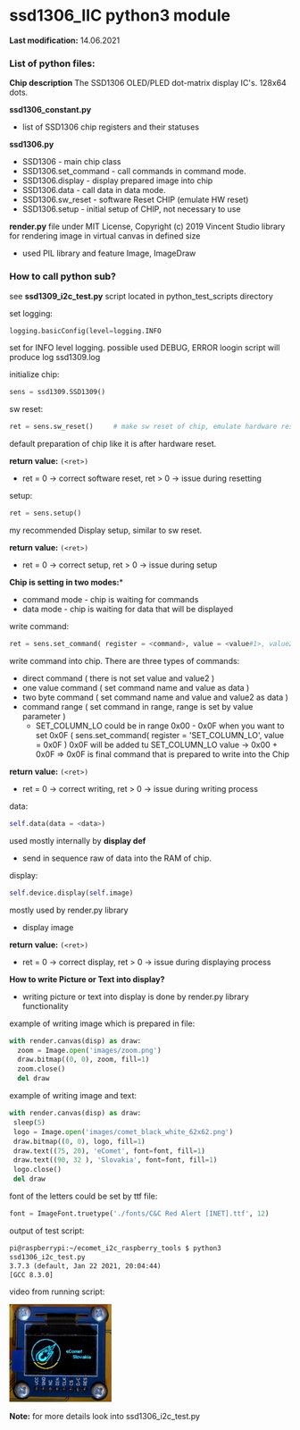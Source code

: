 # ssd1306_IIC python3 module

**Last modification:** 14.06.2021

### List of python files: ###

**Chip description**
The SSD1306 OLED/PLED dot-matrix display IC's. 128x64 dots.

**ssd1306_constant.py**

* list of SSD1306 chip registers and their statuses

**ssd1306.py**

* SSD1306 - main chip class
* SSD1306.set_command - call commands in command mode.
* SSD1306.display - display prepared image into chip
* SSD1306.data - call data in data mode.
* SSD1306.sw_reset - software Reset CHIP (emulate HW reset)
* SSD1306.setup - initial setup of CHIP, not necessary to use

**render.py**
file under MIT License, Copyright (c) 2019 Vincent Studio
library for rendering image in virtual canvas in defined size
* used PIL library and feature Image, ImageDraw

### How to call python sub? ###

see **ssd1309_i2c_test.py** script located in python_test_scripts directory

set logging:
```python
logging.basicConfig(level=logging.INFO
```
set for INFO level logging. possible used DEBUG, ERROR loogin
script will produce log ssd1309.log

initialize chip:
```python
sens = ssd1309.SSD1309()
```

sw reset:
```python
ret = sens.sw_reset()     # make sw reset of chip, emulate hardware reset of chip
```
default preparation of chip like it is after hardware reset.

**return value:** ```(<ret>)```
   *  ret = 0 -> correct software reset, ret > 0 -> issue during resetting

setup:
```python
ret = sens.setup()
```

my recommended Display setup, similar to sw reset.

**return value:** ```(<ret>)```
   *  ret = 0 -> correct setup, ret > 0 -> issue during setup


**Chip is setting in two modes:***
* command mode - chip is waiting for commands
* data mode - chip is waiting for data that will be displayed

write command:
```python 
ret = sens.set_command( register = <command>, value = <value#1>, value2 = <value#2>)
```
write command into chip.
There are three types of commands:
* direct command ( there is not set value and value2 )
* one value command ( set command name and value as data )
* two byte command ( set command name and value and value2 as data )
* command range ( set command in range, range is set by value parameter )
     * SET_COLUMN_LO could be in range 0x00 - 0x0F when you want to set 0x0F ( sens.set_command( register = 'SET_COLUMN_LO', value = 0x0F )
       0x0F will be added tu SET_COLUMN_LO value -> 0x00 + 0x0F => 0x0F is final command that is prepared to write into the Chip
       
**return value:** ```(<ret>)```
   *  ret = 0 -> correct writing, ret > 0 -> issue during writing process

data:
```python
self.data(data = <data>)
```

used mostly internally by **display def**
* send in sequence raw of data into the RAM of chip.

display:
```python
self.device.display(self.image)
```

mostly used by render.py library
* display image

**return value:** ```(<ret>)```
   *  ret = 0 -> correct display, ret > 0 -> issue during displaying process
  
  
 **How to write Picture or Text into display?**
 
 * writing picture or text into display is done by render.py library functionality
 
 example of writing image which is prepared in file:
 ```python
 with render.canvas(disp) as draw:
   zoom = Image.open('images/zoom.png')
   draw.bitmap((0, 0), zoom, fill=1)
   zoom.close()
   del draw
 ```
 
 example of writing image and text:
  ```python
  with render.canvas(disp) as draw:
   sleep(5)
   logo = Image.open('images/comet_black_white_62x62.png')
   draw.bitmap((0, 0), logo, fill=1)
   draw.text((75, 20), 'eComet', font=font, fill=1)
   draw.text((90, 32 ), 'Slovakia', font=font, fill=1)
   logo.close()
   del draw
  ```
 
 font of the letters could be set by ttf file:
 ```python
 font = ImageFont.truetype('./fonts/C&C Red Alert [INET].ttf', 12)
 ```


output of test script:
```shell
pi@raspberrypi:~/ecomet_i2c_raspberry_tools $ python3 ssd1306_i2c_test.py
3.7.3 (default, Jan 22 2021, 20:04:44)
[GCC 8.3.0]
```

video from running script:

[![ssd1306 test sequence](ssd1306_mini.png)](zoom_display.mkv "ssd1306 display")

**Note:** for more details look into ssd1306_i2c_test.py
